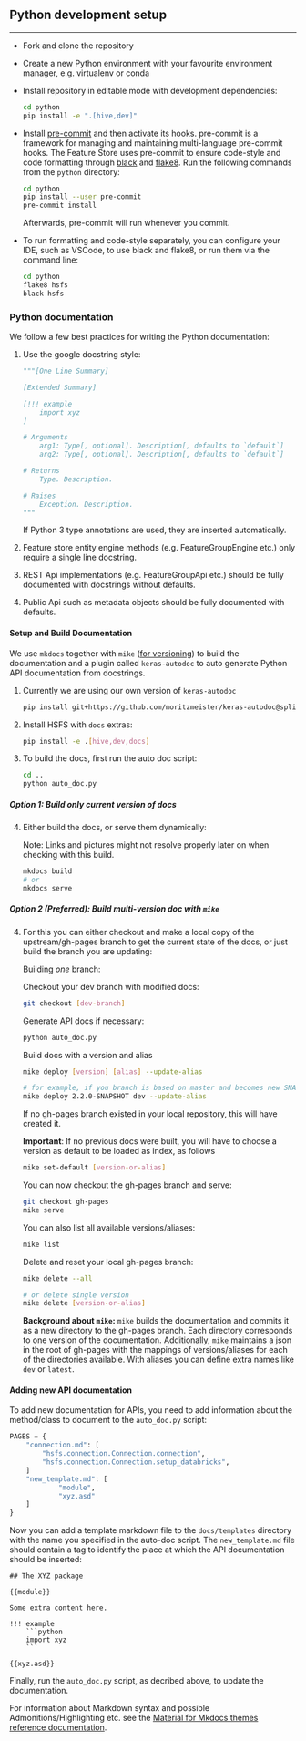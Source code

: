 ## Python development setup
---

- Fork and clone the repository

- Create a new Python environment with your favourite environment manager, e.g. virtualenv or conda

- Install repository in editable mode with development dependencies:

    ```bash
    cd python
    pip install -e ".[hive,dev]"
    ```

- Install [pre-commit](https://pre-commit.com/) and then activate its hooks. pre-commit is a framework for managing and maintaining multi-language pre-commit hooks. The Feature Store uses pre-commit to ensure code-style and code formatting through [black](https://github.com/psf/black) and [flake8](https://gitlab.com/pycqa/flake8). Run the following commands from the `python` directory:

    ```bash
    cd python
    pip install --user pre-commit
    pre-commit install
    ```

  Afterwards, pre-commit will run whenever you commit.

- To run formatting and code-style separately, you can configure your IDE, such as VSCode, to use black and flake8, or run them via the command line:

    ```bash
    cd python
    flake8 hsfs
    black hsfs
    ```

### Python documentation

We follow a few best practices for writing the Python documentation:

1. Use the google docstring style:

    ```python
    """[One Line Summary]

    [Extended Summary]

    [!!! example
        import xyz
    ]

    # Arguments
        arg1: Type[, optional]. Description[, defaults to `default`]
        arg2: Type[, optional]. Description[, defaults to `default`]

    # Returns
        Type. Description.

    # Raises
        Exception. Description.
    """
    ```

    If Python 3 type annotations are used, they are inserted automatically.


2. Feature store entity engine methods (e.g. FeatureGroupEngine etc.) only require a single line docstring.
3. REST Api implementations (e.g. FeatureGroupApi etc.) should be fully documented with docstrings without defaults.
4. Public Api such as metadata objects should be fully documented with defaults.

#### Setup and Build Documentation

We use `mkdocs` together with `mike` ([for versioning](https://github.com/jimporter/mike/)) to build the documentation and a plugin called `keras-autodoc` to auto generate Python API documentation from docstrings.

1. Currently we are using our own version of `keras-autodoc`

    ```bash
    pip install git+https://github.com/moritzmeister/keras-autodoc@split-tags-properties
    ```

2. Install HSFS with `docs` extras:

    ```bash
    pip install -e .[hive,dev,docs]
    ```

3. To build the docs, first run the auto doc script:

    ```bash
    cd ..
    python auto_doc.py
    ```

##### Option 1: Build only current version of docs

4. Either build the docs, or serve them dynamically:

    Note: Links and pictures might not resolve properly later on when checking with this build.

    ```bash
    mkdocs build
    # or
    mkdocs serve
    ```

##### Option 2 (Preferred): Build multi-version doc with `mike`

4. For this you can either checkout and make a local copy of the upstream/gh-pages branch to get the current state of the docs, or just build the branch you are updating:

    Building *one* branch:

    Checkout your dev branch with modified docs:
    ```bash
    git checkout [dev-branch]
    ```

    Generate API docs if necessary:
    ```bash
    python auto_doc.py
    ```

    Build docs with a version and alias
    ```bash
    mike deploy [version] [alias] --update-alias

    # for example, if you branch is based on master and becomes new SNAPSHOT version:
    mike deploy 2.2.0-SNAPSHOT dev --update-alias
    ```

    If no gh-pages branch existed in your local repository, this will have created it.

    **Important**: If no previous docs were built, you will have to choose a version as default to be loaded as index, as follows

    ```bash
    mike set-default [version-or-alias]
    ```

    You can now checkout the gh-pages branch and serve:
    ```bash
    git checkout gh-pages
    mike serve
    ```

    You can also list all available versions/aliases:
    ```bash
    mike list
    ```

    Delete and reset your local gh-pages branch:
    ```bash
    mike delete --all

    # or delete single version
    mike delete [version-or-alias]
    ```

    **Background about `mike`:**
    `mike` builds the documentation and commits it as a new directory to the gh-pages branch. Each directory corresponds to one version of the documentation. Additionally, `mike` maintains a json in the root of gh-pages with the mappings of versions/aliases for each of the directories available. With aliases you can define extra names like `dev` or `latest`.


#### Adding new API documentation

To add new documentation for APIs, you need to add information about the method/class to document to the `auto_doc.py` script:

```python
PAGES = {
    "connection.md": [
        "hsfs.connection.Connection.connection",
        "hsfs.connection.Connection.setup_databricks",
    ]
    "new_template.md": [
            "module",
            "xyz.asd"
    ]
}
```

Now you can add a template markdown file to the `docs/templates` directory with the name you specified in the auto-doc script. The `new_template.md` file should contain a tag to identify the place at which the API documentation should be inserted:

```
## The XYZ package

{{module}}

Some extra content here.

!!! example
    ```python
    import xyz
    ```

{{xyz.asd}}
```

Finally, run the `auto_doc.py` script, as decribed above, to update the documentation.

For information about Markdown syntax and possible Admonitions/Highlighting etc. see
the [Material for Mkdocs themes reference documentation](https://squidfunk.github.io/mkdocs-material/reference/abbreviations/).
